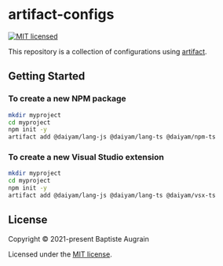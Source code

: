 artifact-configs
================

[![MIT licensed](https://img.shields.io/badge/license-MIT-blue.svg)](./LICENSE)

This repository is a collection of configurations using [artifact](https://github.com/zokugun/artifact).

Getting Started
---------------

### To create a new NPM package

```sh
mkdir myproject
cd myproject
npm init -y
artifact add @daiyam/lang-js @daiyam/lang-ts @daiyam/npm-ts
```

### To create a new Visual Studio extension

```sh
mkdir myproject
cd myproject
npm init -y
artifact add @daiyam/lang-js @daiyam/lang-ts @daiyam/vsx-ts
```

License
-------

Copyright &copy; 2021-present Baptiste Augrain

Licensed under the [MIT license](https://opensource.org/licenses/MIT).

